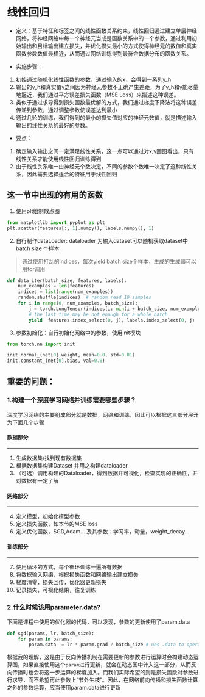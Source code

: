 # 线性回归
* 定义：基于特征和标签之间的线性函数关系约束，线性回归通过建立单层神经网络，将神经网络中每一个神经元当成是函数关系中的一个参数，通过利用初始输出和目标输出建立损失，并优化损失最小的方式使得神经元的数值和真实函数参数数值最相近，从而通过网络训练得到最符合数据分布的函数关系。

* 实施步骤：
1. 初始通过随机化线性函数的参数，通过输入的x，会得到一系列y_h
2. 输出的y_h和真实值y之间因为神经元参数不正确产生差距，为了y_h和y能尽量地逼近，我们通过平方误差损失函数（MSE Loss）来描述这种误差。
3. 类似于通过求导得到损失函数最优解的方式，我们通过梯度下降法将这种误差传递到参数，通过调整参数使误差达到最小
4. 通过几轮的训练，我们得到的最小的损失值对应的神经元数值，就是描述输入输出的线性关系的最好的参数。

* 要点：
1. 确定输入输出之间一定满足线性关系，这一点可以通过对x,y画图看出，只有线性关系才能使用线性回归训练得到
2. 由于线性关系唯一由神经元个数决定，不同的参数个数唯一决定了这种线性关系，因此需要选择适合的特征用于线性回归

## 这一节中出现的有用的函数
1. 使用plt绘制散点图

```python
from matplotlib import pyplot as plt
plt.scatter(features[:, 1].numpy(), labels.numpy(), 1)
```
2. 自行制作dataLoader: dataloader 为输入dataset可以随机获取dataset中batch size 个样本
> 通过使用打乱的indices，每次yield batch size个样本，生成的生成器可以用for调用
```python
def data_iter(batch_size, features, labels):
    num_examples = len(features)
    indices = list(range(num_examples))
    random.shuffle(indices)  # random read 10 samples
    for i in range(0, num_examples, batch_size):
        j = torch.LongTensor(indices[i: min(i + batch_size, num_examples)])
        # the last time may be not enough for a whole batch
        yield  features.index_select(0, j), labels.index_select(0, j)
```
3. 参数初始化：自行初始化网络中的参数，使用init模块
```python
from torch.nn import init

init.normal_(net[0].weight, mean=0.0, std=0.01)
init.constant_(net[0].bias, val=0.0)
```


## 重要的问题：
### 1.构建一个深度学习网络并训练需要哪些步骤？

深度学习网络的主要组成部分就是数据，网络和训练，因此可以根据这三部分展开为下面几个步骤

#### 数据部分
-------------
1. 生成数据集/找到现有数据集
2. 根据数据集构建Dataset 并用之构建dataloader
3. （可选）调用构建的Dataloader，得到数据并可视化，检查实现的正确性，并对数据有一定了解

#### 网络部分
-------------
4. 定义模型，初始化模型参数
5. 定义损失函数，如本节的MSE loss
6. 定义优化函数，SGD,Adam... 及其参数：学习率，动量，weight_decay...

#### 训练部分
-------------
7. 使用循环的方式，每个循环训练一遍所有数据
8. 将数据输入网络，根据损失函数和网络输出建立损失
9. 梯度清零，损失回传，优化器更新损失
10. 记录损失，可视化结果，往复训练

### 2.什么时候该用parameter.data?
下面是课程中使用的优化器的代码，可以发现，参数的更新使用了param.data
```python
def sgd(params, lr, batch_size): 
    for param in params:
        param.data -= lr * param.grad / batch_size # ues .data to operate param without gradient track
```
根据我的理解，这是由于反向传播机制在需要更新的参数进行运算时会构建动态运算图，如果直接使用这个`param`进行更新，就会在动态图中计入这一部分，从而反向传播时也会将这一步运算的梯度加入。而我们实际希望的则是损失函数对参数进行求导，而不希望再此参数上“节外生枝”。因此，在网络前向传播和损失函数计算之外的参数运算，应当使用param.data进行更新

